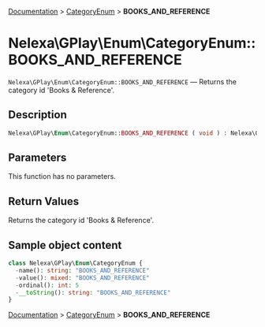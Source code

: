 [Documentation](../../README.md) > [CategoryEnum](README.md) > **BOOKS_AND_REFERENCE**

# Nelexa\GPlay\Enum\CategoryEnum::BOOKS_AND_REFERENCE
`Nelexa\GPlay\Enum\CategoryEnum::BOOKS_AND_REFERENCE` — Returns the category id 'Books & Reference'.

## Description
```php
Nelexa\GPlay\Enum\CategoryEnum::BOOKS_AND_REFERENCE ( void ) : Nelexa\GPlay\Enum\CategoryEnum
```

## Parameters
This function has no parameters.

## Return Values
Returns the category id 'Books & Reference'.

## Sample object content
```php
class Nelexa\GPlay\Enum\CategoryEnum {
  -name(): string: "BOOKS_AND_REFERENCE"
  -value(): mixed: "BOOKS_AND_REFERENCE"
  -ordinal(): int: 5
  -__toString(): string: "BOOKS_AND_REFERENCE"
}
```

[Documentation](../../README.md) > [CategoryEnum](README.md) > **BOOKS_AND_REFERENCE**
